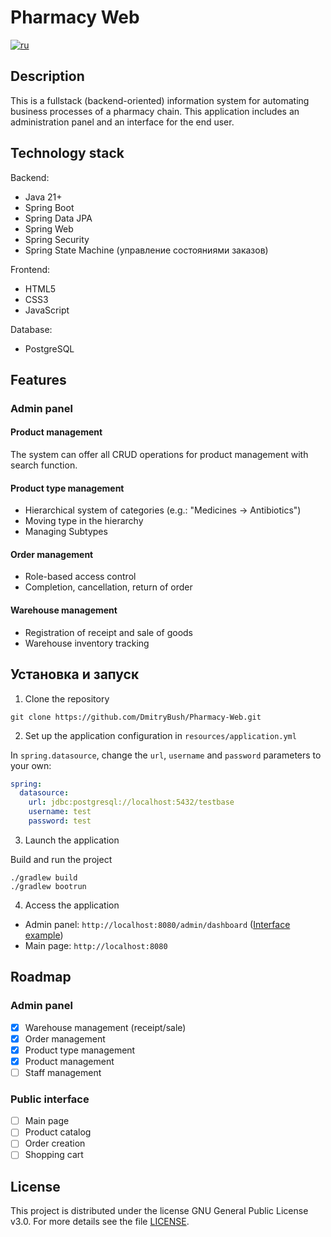 # Pharmacy Web
[![ru](https://img.shields.io/badge/lang-ru-red.svg)](https://github.com/DmitryBush/MTPL-Insurance_Calculator/blob/main/README.md)
## Description
This is a fullstack (backend-oriented) information system
for automating business processes of a pharmacy chain.
This application includes an administration panel
and an interface for the end user.
## Technology stack
Backend:
-  Java 21+
-  Spring Boot
-  Spring Data JPA
-  Spring Web
-  Spring Security
-  Spring State Machine (управление состояниями заказов)

Frontend:
- HTML5
- CSS3
- JavaScript

Database:
- PostgreSQL

## Features
### Admin panel
#### Product management
The system can offer all CRUD operations for product management with search function.
#### Product type management
- Hierarchical system of categories (e.g.: "Medicines → Antibiotics")
- Moving type in the hierarchy
- Managing Subtypes
#### Order management
- Role-based access control
- Completion, cancellation, return of order
#### Warehouse management
- Registration of receipt and sale of goods
- Warehouse inventory tracking

## Установка и запуск
1. Clone the repository

`git clone https://github.com/DmitryBush/Pharmacy-Web.git`

2. Set up the application configuration in `resources/application.yml`

In `spring.datasource`, change the `url`, `username` and `password` parameters to your own:
```yaml
spring:
  datasource:
    url: jdbc:postgresql://localhost:5432/testbase
    username: test
    password: test
```
3. Launch the application

Build and run the project
```shell
./gradlew build
./gradlew bootrun
```

4. Access the application
- Admin panel: `http://localhost:8080/admin/dashboard` ([Interface example](docs/dashboard.png))
- Main page: `http://localhost:8080`

## Roadmap
### Admin panel
- [x] Warehouse management (receipt/sale)
- [x] Order management
- [x] Product type management
- [x] Product management
- [ ] Staff management
### Public interface
- [ ] Main page
- [ ] Product catalog
- [ ] Order creation
- [ ] Shopping cart

## License
This project is distributed under the license GNU General Public License v3.0. For more details see the file [LICENSE](../LICENSE).